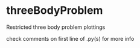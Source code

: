 # threeBodyProblem
Restricted three body problem plottings

check comments on first line of .py(s) for more info
